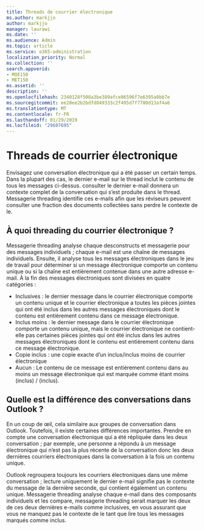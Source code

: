```yaml
---
title: Threads de courrier électronique
ms.author: markjjo
author: markjjo
manager: laurawi
ms.date: ''
ms.audience: Admin
ms.topic: article
ms.service: o365-administration
localization_priority: Normal
ms.collection: ''
search.appverid:
- MOE150
- MET150
ms.assetid: ''
description: ''
ms.openlocfilehash: 2340128f508a3be389afce86596f7e6395a0bb7e
ms.sourcegitcommit: ee28ee2b2bdfd049333c2f495d7f7780d13af4a6
ms.translationtype: MT
ms.contentlocale: fr-FR
ms.lasthandoff: 01/29/2019
ms.locfileid: "29607695"
---
```

# <a name="email-threading"></a>Threads de courrier électronique
Envisagez une conversation électronique qui a été passer un certain temps. Dans la plupart des cas, le dernier e-mail sur le thread inclut le contenu de tous les messages ci-dessus. consulter le dernier e-mail donnera un contexte complet de la conversation qui s’est produite dans le thread. Messagerie threading identifie ces e-mails afin que les réviseurs peuvent consulter une fraction des documents collectées sans perdre le contexte de le.

## <a name="what-does-email-threading-do"></a>À quoi threading du courrier électronique ?
Messagerie threading analyse chaque desconstructs et messagerie pour des messages individuels ; chaque e-mail est une chaîne de messages individuels. Ensuite, il analyse tous les messages électroniques dans le jeu de travail pour déterminer si un message électronique comporte un contenu unique ou si la chaîne est entièrement contenue dans une autre adresse e-mail. À la fin des messages électroniques sont divisées en quatre catégories :
- Inclusives : le dernier message dans le courrier électronique comporte un contenu unique et le courrier électronique a toutes les pièces jointes qui ont été inclus dans les autres messages électroniques dont le contenu est entièrement contenu dans ce message électronique.
- Inclus moins : le dernier message dans le courrier électronique comporte un contenu unique, mais le courrier électronique ne contient-elle pas certaines pièces jointes qui ont été inclus dans les autres messages électroniques dont le contenu est entièrement contenu dans ce message électronique.
- Copie inclus : une copie exacte d’un inclus/inclus moins de courrier électronique
- Aucun : Le contenu de ce message est entièrement contenu dans au moins un message électronique qui est marquée comme étant moins (inclus) / (inclus).

## <a name="how-is-it-different-from-conversations-in-outlook"></a>Quelle est la différence des conversations dans Outlook ?
En un coup de œil, cela similaire aux groupes de conversation dans Outlook. Toutefois, il existe certaines différences importantes. Prendre en compte une conversation électronique qui a été répliquée dans les deux conversation ; par exemple, une personne a répondu à un message électronique qui n’est pas la plus récente de la conversation donc les deux dernières courriers électroniques dans la conversation à la fois un contenu unique.

Outlook regroupera toujours les courriers électroniques dans une même conversation ; lecture uniquement le dernier e-mail signifie pas le contexte du message de la dernière seconde, qui contient également un contenu unique. Messagerie threading analyse chaque e-mail dans des composants individuels et les compare, messagerie threading serait marquer les deux de ces deux dernières e-mails comme inclusives, en vous assurant que vous ne manquez pas le contexte de le tant que lire tous les messages marqués comme inclus.